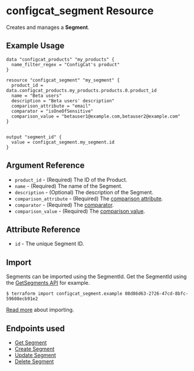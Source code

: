 # configcat_segment Resource

Creates and manages a **Segment**.

## Example Usage

```hcl
data "configcat_products" "my_products" {
  name_filter_regex = "ConfigCat's product"
}

resource "configcat_segment" "my_segment" {
  product_id = data.configcat_products.my_products.products.0.product_id
  name = "Beta users"
  description = "Beta users' description"
  comparison_attribute = "email"
  comparator = "isOneOfSensitive"
  comparison_value = "betauser1@example.com,betauser2@example.com"
}


output "segment_id" {
  value = configcat_segment.my_segment.id
}
```

## Argument Reference

* `product_id` - (Required) The ID of the Product.
* `name` - (Required) The name of the Segment.
* `description` - (Optional) The description of the Segment.
* `comparison_attribute` - (Required) The [comparison attribute](https://configcat.com/docs/advanced/targeting/#attribute).
* `comparator` - (Required) The [comparator](https://configcat.com/docs/advanced/targeting/#comparator).
* `comparison_value` - (Required) The [comparison value](https://configcat.com/docs/advanced/targeting/#comparison-value).

## Attribute Reference

* `id` - The unique Segment ID.

## Import

Segments can be imported using the SegmentId. Get the SegmentId using the [GetSegments API](https://api.configcat.com/docs/#operation/get-segments) for example.

```
$ terraform import configcat_segment.example 08d86d63-2726-47cd-8bfc-59608ecb91e2
```

[Read more](https://learn.hashicorp.com/tutorials/terraform/state-import) about importing.

## Endpoints used
* [Get Segment](https://api.configcat.com/docs/index.html#operation/get-segment)
* [Create Segment](https://api.configcat.com/docs/index.html#operation/create-segment)
* [Update Segment](https://api.configcat.com/docs/index.html#operation/update-segment)
* [Delete Segment](https://api.configcat.com/docs/index.html#operation/delete-segment)
